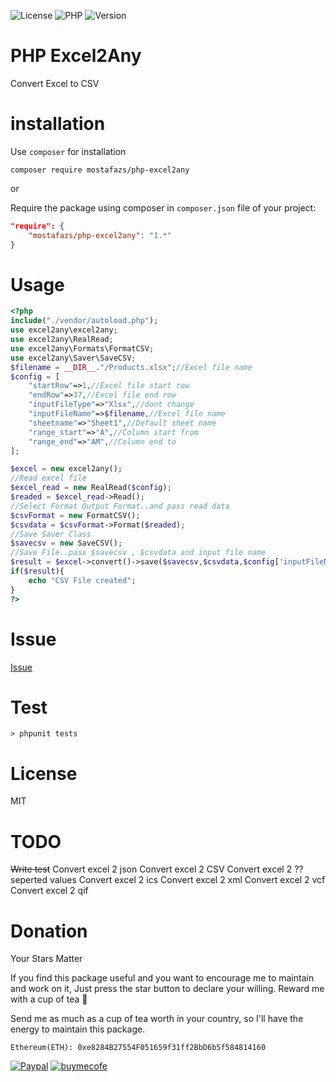 ![License](https://img.shields.io/github/license/mostafazs/php-excel2any) ![PHP](https://img.shields.io/packagist/php-v/mostafazs/php-excel2any) ![Version](https://img.shields.io/packagist/v/mostafazs/php-excel2any) 
# PHP Excel2Any
Convert Excel to CSV

# installation
Use `composer` for installation

`composer require mostafazs/php-excel2any`


or

Require the package using composer in `composer.json` file of your project:

```json
"require": {
    "mostafazs/php-excel2any": "1.*"
}
```

# Usage
```php
<?php
include("./vendor/autoload.php");
use excel2any\excel2any;
use excel2any\RealRead;
use excel2any\Formats\FormatCSV;
use excel2any\Saver\SaveCSV;
$filename = __DIR__."/Products.xlsx";//Excel file name
$config = [
    "startRow"=>1,//Excel file start row
    "endRow"=>37,//Excel file end row
    "inputFileType"=>"Xlsx",//dont change
    "inputFileName"=>$filename,//Excel file name
    "sheetname"=>"Sheet1",//Default sheet name
    "range_start"=>"A",//Column start from
    "range_end"=>"AM",//Column end to
];

$excel = new excel2any();
//Read excel file
$excel_read = new RealRead($config);
$readed = $excel_read->Read();
//Select Format Output Format..and pass read data
$csvFormat = new FormatCSV();
$csvdata = $csvFormat->Format($readed);
//Save Saver Class
$savecsv = new SaveCSV();
//Save File..pass $savecsv , $csvdata and input file name
$result = $excel->convert()->save($savecsv,$csvdata,$config['inputFileName']);
if($result){
    echo "CSV File created";
}
?>
```

# Issue
[Issue](https://github.com/mostafazs/php-excel2any/issues)

# Test
`> phpunit tests`

# License
MIT

# TODO 
~~Write test~~
Convert excel 2 json
Convert excel 2 CSV
Convert excel 2 ?? seperted values
Convert excel 2 ics
Convert excel 2 xml
Convert excel 2 vcf
Convert excel 2 qif

# Donation

Your Stars Matter

If you find this package useful and you want to encourage me to maintain and work on it, Just press the star button to declare your willing.
Reward me with a cup of tea 🍵

Send me as much as a cup of tea worth in your country, so I'll have the energy to maintain this package.

    Ethereum(ETH): 0xe8284B27554F051659f31ff2BbD6b5f584814160
	
[![Paypal](https://cdn.iconscout.com/icon/free/png-256/paypal-54-675727.png)](https://paypal.com/mostafazs)
[![buymecofe](https://encrypted-tbn0.gstatic.com/images?q=tbn:ANd9GcQeVqmgBQgNlp5hWejA9UcnCqgy2W0RFwyFUyc5lbEu5w9ORL2w3azuh3lCuZjNS-0WuRE&usqp=CAU)](https://buymeacoffee.com/mostafazs)
